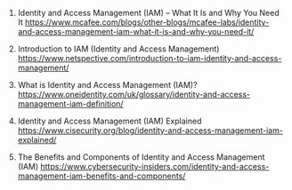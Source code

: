 

1. Identity and Access Management (IAM) – What It Is and Why You Need It
https://www.mcafee.com/blogs/other-blogs/mcafee-labs/identity-and-access-management-iam-what-it-is-and-why-you-need-it/

2. Introduction to IAM (Identity and Access Management)
https://www.netspective.com/introduction-to-iam-identity-and-access-management/

3. What is Identity and Access Management (IAM)?
https://www.oneidentity.com/uk/glossary/identity-and-access-management-iam-definition/

4. Identity and Access Management (IAM) Explained 
https://www.cisecurity.org/blog/identity-and-access-management-iam-explained/

5. The Benefits and Components of Identity and Access Management (IAM) 
https://www.cybersecurity-insiders.com/identity-and-access-management-iam-benefits-and-components/